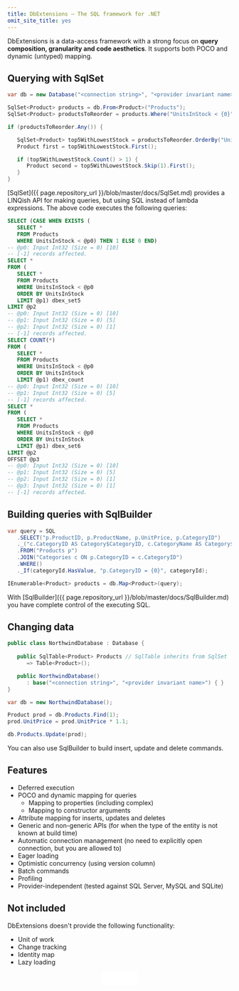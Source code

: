 ```yaml
---
title: DbExtensions — The SQL framework for .NET
omit_site_title: yes
---
```


DbExtensions is a data-access framework with a strong focus on **query composition, granularity and code aesthetics**. It supports both POCO and dynamic (untyped) mapping.

Querying with SqlSet
--------------------
```csharp
var db = new Database("<connection string>", "<provider invariant name>");

SqlSet<Product> products = db.From<Product>("Products");
SqlSet<Product> productsToReorder = products.Where("UnitsInStock < {0}", 10);

if (productsToReorder.Any()) {

   SqlSet<Product> top5WithLowestStock = productsToReorder.OrderBy("UnitsInStock").Take(5);
   Product first = top5WithLowestStock.First();

   if (top5WithLowestStock.Count() > 1) {
      Product second = top5WithLowestStock.Skip(1).First();
   }
}
```
[SqlSet]({{ page.repository_url }}/blob/master/docs/SqlSet.md) provides a LINQish API for making queries, but using SQL instead of lambda expressions. The above code executes the following queries:

```sql
SELECT (CASE WHEN EXISTS (
   SELECT *
   FROM Products
   WHERE UnitsInStock < @p0) THEN 1 ELSE 0 END)
-- @p0: Input Int32 (Size = 0) [10]
-- [-1] records affected.
SELECT *
FROM (
   SELECT *
   FROM Products
   WHERE UnitsInStock < @p0
   ORDER BY UnitsInStock
   LIMIT @p1) dbex_set5
LIMIT @p2
-- @p0: Input Int32 (Size = 0) [10]
-- @p1: Input Int32 (Size = 0) [5]
-- @p2: Input Int32 (Size = 0) [1]
-- [-1] records affected.
SELECT COUNT(*)
FROM (
   SELECT *
   FROM Products
   WHERE UnitsInStock < @p0
   ORDER BY UnitsInStock
   LIMIT @p1) dbex_count
-- @p0: Input Int32 (Size = 0) [10]
-- @p1: Input Int32 (Size = 0) [5]
-- [-1] records affected.
SELECT *
FROM (
   SELECT *
   FROM Products
   WHERE UnitsInStock < @p0
   ORDER BY UnitsInStock
   LIMIT @p1) dbex_set6
LIMIT @p2
OFFSET @p3
-- @p0: Input Int32 (Size = 0) [10]
-- @p1: Input Int32 (Size = 0) [5]
-- @p2: Input Int32 (Size = 0) [1]
-- @p3: Input Int32 (Size = 0) [1]
-- [-1] records affected.
```

Building queries with SqlBuilder
--------------------------------
```csharp
var query = SQL
   .SELECT("p.ProductID, p.ProductName, p.UnitPrice, p.CategoryID")
   ._("c.CategoryID AS Category$CategoryID, c.CategoryName AS Category$CategoryName")
   .FROM("Products p")
   .JOIN("Categories c ON p.CategoryID = c.CategoryID")
   .WHERE()
   ._If(categoryId.HasValue, "p.CategoryID = {0}", categoryId);

IEnumerable<Product> products = db.Map<Product>(query);
```
With [SqlBuilder]({{ page.repository_url }}/blob/master/docs/SqlBuilder.md) you have complete control of the executing SQL.

Changing data
-------------
```csharp
public class NorthwindDatabase : Database {
   
   public SqlTable<Product> Products // SqlTable inherits from SqlSet
      => Table<Product>();

   public NorthwindDatabase() 
      : base("<connection string>", "<provider invariant name>") { }
}

var db = new NorthwindDatabase();

Product prod = db.Products.Find(1);
prod.UnitPrice = prod.UnitPrice * 1.1;

db.Products.Update(prod);
```
You can also use SqlBuilder to build insert, update and delete commands.

Features
--------
- Deferred execution
- POCO and dynamic mapping for queries
  - Mapping to properties (including complex)
  - Mapping to constructor arguments
- Attribute mapping for inserts, updates and deletes
- Generic and non-generic APIs (for when the type of the entity is not known at build time)
- Automatic connection management (no need to explicitly open connection, but you are allowed to)
- Eager loading
- Optimistic concurrency (using version column)
- Batch commands
- Profiling
- Provider-independent (tested against SQL Server, MySQL and SQLite)

Not included
------------------------
DbExtensions doesn't provide the following functionality:

- Unit of work
- Change tracking
- Identity map
- Lazy loading

<div style="text-align: center">
   <iframe src="/github-btn.html?user={{site.github.owner_name}}&repo=DbExtensions&type=star&size=large" frameborder="0" scrolling="0" width="80px" height="30px"></iframe>
</div>
